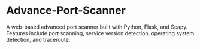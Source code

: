 # Advance-Port-Scanner
A web-based advanced port scanner built with Python, Flask, and Scapy. Features include port scanning, service version detection, operating system detection, and traceroute.
